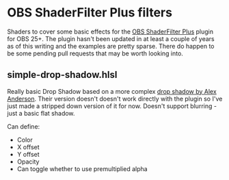 # OBS ShaderFilter Plus filters

Shaders to cover some basic effects for the [OBS ShaderFilter Plus](https://obsproject.com/forum/resources/obs-shaderfilter-plus.929) plugin for OBS 25+.  The plugin hasn't been updated in at least a couple of years as of this writing and the examples are pretty sparse.  There do happen to be some pending pull requests that may be worth looking into.

## simple-drop-shadow.hlsl

Really basic Drop Shadow based on a more complex [drop shadow by Alex Anderson](https://gist.github.com/Andersama/133d87cb1584d4b5d0ba4d367468dd2b#file-mrt-drop-shadow-hlsl-L8).  Their version doesn't doesn't work directly with the plugin so I've just made a stripped down version of it for now.  Doesn't support blurring - just a basic flat shadow.

Can define:
* Color
* X offset
* Y offset
* Opacity
* Can toggle whether to use premultiplied alpha